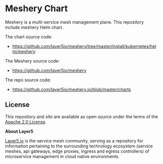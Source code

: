 # Meshery Chart

Meshery is a multi-service mesh management plane. This repository include meshery Helm chart.

The chart source code:

* https://github.com/layer5io/meshery/tree/master/install/kubernetes/helm/meshery

The Meshery source code:

* https://github.com/layer5io/meshery

The repo source code:

* https://github.com/layer5io/meshery.io/blob/master/charts

## License

This repository and site are available as open source under the terms of the [Apache 2.0 License](https://opensource.org/licenses/Apache-2.0).

**About Layer5**

[Layer5.io](https://layer5.io) is the service mesh community, serving as a repository for information pertaining to the surrounding technology ecosystem (service meshes, api gateways, edge proxies, ingress and egress controllers) of microservice management in cloud native environments.
